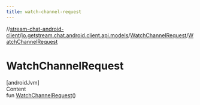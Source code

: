 ```yaml
---
title: watch-channel-request
---
```

//[stream-chat-android-client](../../../index.md)/[io.getstream.chat.android.client.api.models](../index.md)/[WatchChannelRequest](index.md)/[WatchChannelRequest](WatchChannelRequest.md)



# WatchChannelRequest  
[androidJvm]  
Content  
fun [WatchChannelRequest](WatchChannelRequest.md)()  



